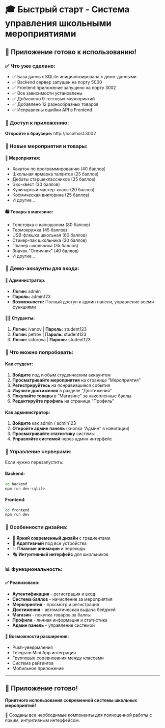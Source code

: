 # 🎓 Быстрый старт - Система управления школьными мероприятиями

## 🚀 Приложение готово к использованию!

### ✅ Что уже сделано:
- ✅ База данных SQLite инициализирована с демо-данными  
- ✅ Backend сервер запущен на порту 5000
- ✅ Frontend приложение запущено на порту 3002
- ✅ Все зависимости установлены
- ✅ Добавлено 9 тестовых мероприятий
- ✅ Добавлено 12 разнообразных товаров
- ✅ Исправлены ошибки API в Frontend

### 📱 Доступ к приложению:
**Откройте в браузере:** http://localhost:3002

### 🎯 Новые мероприятия и товары:

#### 📅 Мероприятия:
- Хакатон по программированию (40 баллов)
- Школьная ярмарка талантов (25 баллов)  
- Дебаты старшеклассников (35 баллов)
- Эко-квест (30 баллов)
- Кулинарный мастер-класс (20 баллов)
- Космическая викторина (25 баллов)
- И другие...

#### 🛍️ Товары в магазине:
- Толстовка с капюшоном (80 баллов)
- Термокружка (45 баллов)
- USB-флешка школьная (60 баллов)
- Стикер-пак школьника (20 баллов)
- Планер школьника (35 баллов)
- Значок "Отличник" (40 баллов)  
- И другие...

### 👤 Демо-аккаунты для входа:

#### 🔑 Администратор:
- **Логин:** admin
- **Пароль:** admin123
- **Возможности:** Полный доступ к админ панели, управление всеми функциями

#### 👨‍🎓 Студенты:
1. **Логин:** ivanov | **Пароль:** student123
2. **Логин:** petrov | **Пароль:** student123  
3. **Логин:** sidorova | **Пароль:** student123

### 🎯 Что можно попробовать:

#### Как студент:
1. **Войдите** под любым студенческим аккаунтом
2. **Просматривайте мероприятия** на странице "Мероприятия"
3. **Регистрируйтесь** на понравившиеся события
4. **Изучите достижения** в разделе "Достижения"
5. **Покупайте товары** в "Магазине" за накопленные баллы
6. **Редактируйте профиль** на странице "Профиль"

#### Как администратор:
1. **Войдите** как admin / admin123
2. **Откройте админ панель** (кнопка "Админ" в навигации)
3. **Просматривайте статистику** системы
4. **Управляйте системой** через админ интерфейс

### 🔧 Управление серверами:

Если нужно перезапустить:

#### Backend:
```bash
cd backend
npm run dev-sqlite
```

#### Frontend:
```bash
cd frontend  
npm run dev
```

### 🎨 Особенности дизайна:
- 🌈 **Яркий современный дизайн** с градиентами
- 📱 **Адаптивный** под все устройства
- ✨ **Плавные анимации** и переходы
- 🎭 **Интуитивный интерфейс** для школьников

### 📊 Функциональность:

#### ✅ Реализовано:
- **Аутентификация** - регистрация и вход
- **Система баллов** - начисление за мероприятия
- **Мероприятия** - просмотр и регистрация
- **Достижения** - автоматическая выдача бейджей
- **Магазин** - покупка товаров за баллы
- **Профили** - личная информация и статистика
- **Админ панель** - управление системой

#### 🔮 Возможности расширения:
- Push-уведомления
- Telegram Mini App интеграция
- Групповые соревнования между классами
- Система рейтингов
- Мобильное приложение

---

## 🎉 Приложение готово!

**Приятного использования современной системы школьных мероприятий!**

🌟 Созданы все необходимые компоненты для полноценной работы с ярким, интуитивным интерфейсом.